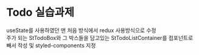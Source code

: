 # Todo 실습과제

useState를 사용하였던 맨 처음 방식에서 redux 사용방식으로 수정  
주가 되는 StTodoBox와 그 박스들을 담고있는 StTodoListContainer를 컴포넌트로 빼서 작성 및 styled-components 지정
